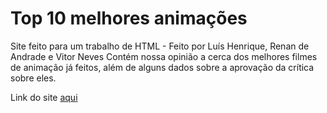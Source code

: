 # Top 10 melhores animações
Site feito para um trabalho de HTML - Feito por Luís Henrique, Renan de Andrade e Vitor Neves
Contém nossa opinião a cerca dos melhores filmes de animação já feitos, além de alguns dados sobre a aprovação da crítica sobre eles.

Link do site <a href="https://vitornvs.github.io/Site_Animations/">aqui</a>
